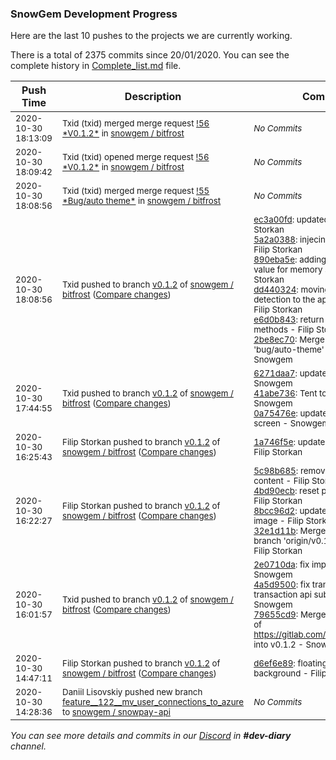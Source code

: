 
### SnowGem Development Progress

Here are the last 10 pushes to the projects we are currently working.

There is a total of 2375 commits since 20/01/2020. You can see the complete history in
 [Complete_list.md](Complete_list.md) file.

| Push Time | Description | Commits |
| --- | --- | --- |
| <sub>2020-10-30 18:13:09</sub> | <sub>Txid (txid) merged merge request [\!56 \*V0\.1\.2\*](https://gitlab.com/snowgem/bitfrost/-/merge_requests/56) in [snowgem / bitfrost](https://gitlab.com/snowgem/bitfrost)</sub> | <sub>_No Commits_</sub> |
| <sub>2020-10-30 18:09:42</sub> | <sub>Txid (txid) opened merge request [\!56 \*V0\.1\.2\*](https://gitlab.com/snowgem/bitfrost/-/merge_requests/56) in [snowgem / bitfrost](https://gitlab.com/snowgem/bitfrost)</sub> | <sub>_No Commits_</sub> |
| <sub>2020-10-30 18:08:56</sub> | <sub>Txid (txid) merged merge request [\!55 \*Bug/auto theme\*](https://gitlab.com/snowgem/bitfrost/-/merge_requests/55) in [snowgem / bitfrost](https://gitlab.com/snowgem/bitfrost)</sub> | <sub>_No Commits_</sub> |
| <sub>2020-10-30 18:08:56</sub> | <sub>Txid pushed to branch [v0\.1\.2](https://gitlab.com/snowgem/bitfrost/commits/v0.1.2) of [snowgem / bitfrost](https://gitlab.com/snowgem/bitfrost) ([Compare changes](https://gitlab.com/snowgem/bitfrost/compare/0a75476efcfe36cfc5850f719f90238bbe6a3d47...2be8ec70a9a93f079e761072b83ea48962e0a8bd))</sub> | <sub>[ec3a00fd](https://gitlab.com/snowgem/bitfrost/-/commit/ec3a00fde91d858b72273891c3c43024d27669dc): updated theme - Filip Storkan<br>[5a2a0388](https://gitlab.com/snowgem/bitfrost/-/commit/5a2a0388c0320850fca06a33dc8f222a46149892): injecing window dep - Filip Storkan<br>[890eba5e](https://gitlab.com/snowgem/bitfrost/-/commit/890eba5e101d4510e04ce3ce3c0d7422ab351ee6): adding default theme value for memory storage - Filip Storkan<br>[dd440324](https://gitlab.com/snowgem/bitfrost/-/commit/dd4403244604c555261d3124a76eaa95e90c0e16): moving theme detection to the app component - Filip Storkan<br>[e6d0b843](https://gitlab.com/snowgem/bitfrost/-/commit/e6d0b84362ddc29cd71292a871d8322d51f22abe): return value form public methods - Filip Storkan<br>[2be8ec70](https://gitlab.com/snowgem/bitfrost/-/commit/2be8ec70a9a93f079e761072b83ea48962e0a8bd): Merge branch 'bug/auto-theme' into v0.1.2 - Snowgem</sub> |
| <sub>2020-10-30 17:44:55</sub> | <sub>Txid pushed to branch [v0\.1\.2](https://gitlab.com/snowgem/bitfrost/commits/v0.1.2) of [snowgem / bitfrost](https://gitlab.com/snowgem/bitfrost) ([Compare changes](https://gitlab.com/snowgem/bitfrost/compare/1a746f5eb8e3c2e6fdf926bb2f815f67c339b4ed...0a75476efcfe36cfc5850f719f90238bbe6a3d47))</sub> | <sub>[6271daa7](https://gitlab.com/snowgem/bitfrost/-/commit/6271daa76d0047a24977138260c5049b9edffed7): update android icons - Snowgem<br>[41abe736](https://gitlab.com/snowgem/bitfrost/-/commit/41abe73639771bebc43bf4d4321eb5bec2b08a9f): Tent to TENT - Snowgem<br>[0a75476e](https://gitlab.com/snowgem/bitfrost/-/commit/0a75476efcfe36cfc5850f719f90238bbe6a3d47): update android splash screen - Snowgem</sub> |
| <sub>2020-10-30 16:25:43</sub> | <sub>Filip Storkan pushed to branch [v0\.1\.2](https://gitlab.com/snowgem/bitfrost/commits/v0.1.2) of [snowgem / bitfrost](https://gitlab.com/snowgem/bitfrost) ([Compare changes](https://gitlab.com/snowgem/bitfrost/compare/32e1d11bf7ac4ac06113eb891ea985c9d3b601a8...1a746f5eb8e3c2e6fdf926bb2f815f67c339b4ed))</sub> | <sub>[1a746f5e](https://gitlab.com/snowgem/bitfrost/-/commit/1a746f5eb8e3c2e6fdf926bb2f815f67c339b4ed): updated splash icon - Filip Storkan</sub> |
| <sub>2020-10-30 16:22:27</sub> | <sub>Filip Storkan pushed to branch [v0\.1\.2](https://gitlab.com/snowgem/bitfrost/commits/v0.1.2) of [snowgem / bitfrost](https://gitlab.com/snowgem/bitfrost) ([Compare changes](https://gitlab.com/snowgem/bitfrost/compare/79655cd93af19dcf6d7ff537ae7671c951edd861...32e1d11bf7ac4ac06113eb891ea985c9d3b601a8))</sub> | <sub>[5c98b685](https://gitlab.com/snowgem/bitfrost/-/commit/5c98b685510bb192d2bfd164732d9193d89e3e53): removing resources content - Filip Storkan<br>[4bd90ecb](https://gitlab.com/snowgem/bitfrost/-/commit/4bd90ecb67fbdcc55366fc18fa9d3b353181fad6): reset password form - Filip Storkan<br>[8bcc96d2](https://gitlab.com/snowgem/bitfrost/-/commit/8bcc96d2785113c5806bf36392fcc73cfcd3488d): updated splash screen image - Filip Storkan<br>[32e1d11b](https://gitlab.com/snowgem/bitfrost/-/commit/32e1d11bf7ac4ac06113eb891ea985c9d3b601a8): Merge remote-tracking branch 'origin/v0.1.2' into v0.1.2 - Filip Storkan</sub> |
| <sub>2020-10-30 16:01:57</sub> | <sub>Txid pushed to branch [v0\.1\.2](https://gitlab.com/snowgem/bitfrost/commits/v0.1.2) of [snowgem / bitfrost](https://gitlab.com/snowgem/bitfrost) ([Compare changes](https://gitlab.com/snowgem/bitfrost/compare/d6ef6e89ea91be5edc896e3ba795f90d2854070a...79655cd93af19dcf6d7ff537ae7671c951edd861))</sub> | <sub>[2e0710da](https://gitlab.com/snowgem/bitfrost/-/commit/2e0710daaec5a6004ced5aa41440841832a06c6b): fix import wallet - Snowgem<br>[4a5d9500](https://gitlab.com/snowgem/bitfrost/-/commit/4a5d95009c9603957d760ebc513cd43613d250d0): fix transaction data, transaction api subscription - Snowgem<br>[79655cd9](https://gitlab.com/snowgem/bitfrost/-/commit/79655cd93af19dcf6d7ff537ae7671c951edd861): Merge branch 'v0.1.2' of https://gitlab.com/snowgem/bitfrost into v0.1.2 - Snowgem</sub> |
| <sub>2020-10-30 14:47:11</sub> | <sub>Filip Storkan pushed to branch [v0\.1\.2](https://gitlab.com/snowgem/bitfrost/commits/v0.1.2) of [snowgem / bitfrost](https://gitlab.com/snowgem/bitfrost) ([Compare changes](https://gitlab.com/snowgem/bitfrost/compare/b718cb0a64cf59351e7143a851fdcce80b9c61cd...d6ef6e89ea91be5edc896e3ba795f90d2854070a))</sub> | <sub>[d6ef6e89](https://gitlab.com/snowgem/bitfrost/-/commit/d6ef6e89ea91be5edc896e3ba795f90d2854070a): floating footer with background - Filip Storkan</sub> |
| <sub>2020-10-30 14:28:36</sub> | <sub>Daniil Lisovskiy pushed new branch [feature\_\_122\_\_mv\_user\_connections\_to\_azure](https://gitlab.com/snowgem/snowpay-api/commits/feature__122__mv_user_connections_to_azure) to [snowgem / snowpay\-api](https://gitlab.com/snowgem/snowpay-api)</sub> | <sub>_No Commits_</sub> |

_You can see more details and commits in our [Discord](https://discord.gg/zumGnbg) in **#dev-diary** channel._
